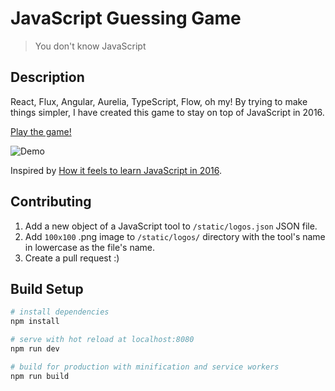 # JavaScript Guessing Game

> You don't know JavaScript

## Description

React, Flux, Angular, Aurelia, TypeScript, Flow, oh my! By trying to make things simpler, I have created this game to stay on top of JavaScript in 2016.

[Play the game!](https://javascript-game.firebaseapp.com/)

![Demo](https://github.com/samiheikki/javascript-guessing-game/blob/master/static/og_image.jpg?raw=true)

Inspired by [How it feels to learn JavaScript in 2016](https://hackernoon.com/how-it-feels-to-learn-javascript-in-2016-d3a717dd577f#.6m8kr3ema).

## Contributing

  1. Add a new object of a JavaScript tool to `/static/logos.json` JSON file.
  2. Add `100x100` .png image to `/static/logos/` directory with the tool's name in lowercase as the file's name.
  3. Create a pull request :)

## Build Setup

``` bash
# install dependencies
npm install

# serve with hot reload at localhost:8080
npm run dev

# build for production with minification and service workers
npm run build
```
